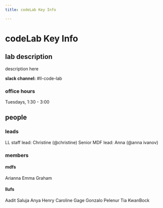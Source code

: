 ```yaml
---
title: codeLab Key Info

---
```


# codeLab Key Info

## lab description
description here

**slack channel:** #ll-code-lab

### office hours
Tuesdays, 1:30 - 3:00

## people


### leads
LL staff lead: Christine (@christine)
Senior MDF lead: Anna (@anna ivanov)

### members

#### mdfs
Arianna
Emma
Graham

#### llufs
Aadit Saluja
Anya Henry
Caroline Gage
Gonzalo Pelenur
Tia KwanBock